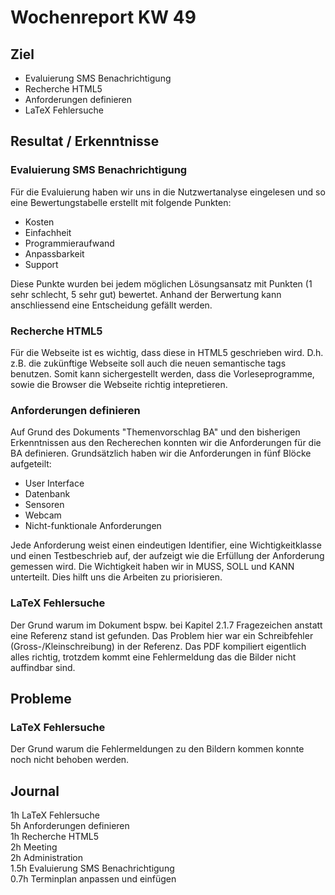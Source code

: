 # Wochenreport KW 49

## Ziel
* Evaluierung SMS Benachrichtigung
* Recherche HTML5
* Anforderungen definieren
* LaTeX Fehlersuche

## Resultat / Erkenntnisse

### Evaluierung SMS Benachrichtigung
Für die Evaluierung haben wir uns in die Nutzwertanalyse eingelesen und so eine Bewertungstabelle erstellt mit folgende Punkten:
* Kosten
* Einfachheit
* Programmieraufwand
* Anpassbarkeit
* Support

 Diese Punkte wurden bei jedem möglichen Lösungsansatz mit Punkten (1 sehr schlecht, 5 sehr gut) bewertet. Anhand der Berwertung kann anschliessend eine Entscheidung gefällt werden.

### Recherche HTML5
Für die Webseite ist es wichtig, dass diese in HTML5 geschrieben wird. D.h. z.B. die zukünftige Webseite soll auch die neuen semantische tags benutzen. Somit kann sichergestellt werden, dass die Vorleseprogramme, sowie die Browser die Webseite richtig intepretieren.   

### Anforderungen definieren
Auf Grund des Dokuments "Themenvorschlag BA" und den bisherigen Erkenntnissen aus den Recherechen konnten wir die Anforderungen für die BA definieren. Grundsätzlich haben wir die Anforderungen in fünf Blöcke aufgeteilt:

* User Interface
* Datenbank
* Sensoren
* Webcam
* Nicht-funktionale Anforderungen

Jede Anforderung weist einen eindeutigen Identifier, eine Wichtigkeitklasse und einen Testbeschrieb auf, der aufzeigt wie die Erfüllung der Anforderung gemessen wird.
Die Wichtigkeit haben wir in MUSS, SOLL und KANN unterteilt. Dies hilft uns die Arbeiten zu priorisieren.

### LaTeX Fehlersuche
Der Grund warum im Dokument bspw. bei Kapitel 2.1.7 Fragezeichen anstatt eine Referenz stand ist gefunden. Das Problem hier war ein Schreibfehler (Gross-/Kleinschreibung) in der Referenz. Das PDF kompiliert eigentlich alles richtig, trotzdem kommt eine Fehlermeldung das die Bilder nicht auffindbar sind.

## Probleme

### LaTeX Fehlersuche
Der Grund warum die Fehlermeldungen zu den Bildern kommen konnte noch nicht behoben werden.

## Journal
1h LaTeX Fehlersuche  
5h Anforderungen definieren  
1h Recherche HTML5    
2h Meeting  
2h Administration  
1.5h Evaluierung SMS Benachrichtigung   
0.7h Terminplan anpassen und einfügen  
 

